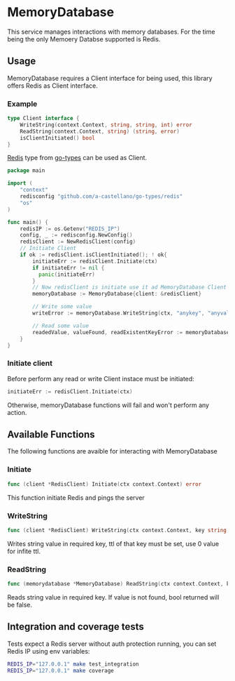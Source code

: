 # MemoryDatabase

This service manages interactions with memory databases.
For the time being the only Memoery Databse supported is Redis.

## Usage

MemoryDatabase requires a Client interface for being used, this library offers Redis as Client interface.

### Example

```go
type Client interface {
	WriteString(context.Context, string, string, int) error
	ReadString(context.Context, string) (string, error)
	isClientInitiated() bool
}
```

[Redis](https://git.windmaker.net/a-castellano/go-types/-/tree/master/redis) type from [go-types](https://git.windmaker.net/a-castellano/go-types/) can be used as Client.

```go
package main

import (
	"context"
	redisconfig "github.com/a-castellano/go-types/redis"
	"os"
)

func main() {
	redisIP := os.Getenv("REDIS_IP")
	config, _ := redisconfig.NewConfig()
	redisClient := NewRedisClient(config)
	// Initiate Client
	if ok := redisClient.isClientInitiated(); ! ok{
		initiateErr := redisClient.Initiate(ctx)
		if initiateErr != nil {
		  panic(initiateErr)
		}
		// Now redisClient is initiate use it ad MemoryDatabase Client
		memoryDatabase := MemoryDatabase{client: &redisClient}

		// Write some value
		writeError := memoryDatabase.WriteString(ctx, "anykey", "anyvalue", 0)

		// Read some value
		readedValue, valueFound, readExistentKeyError := memoryDatabase.ReadString(ctx, "anykey")
	}
}
```

### Initiate client

Before perform any read or write Client instace must be initiated:
```go
initiateErr := redisClient.Initiate(ctx)
```

Otherwise, memoryDatabase functions will fail and won't perform any action.

## Available Functions

The following functions are avaible for interacting with MemoryDatabase

### Initiate
```go
func (client *RedisClient) Initiate(ctx context.Context) error
```

This function initiate Redis and pings the server

### WriteString
```go
func (client *RedisClient) WriteString(ctx context.Context, key string, value string, ttl int) error
```

Writes string value in required key, ttl of that key must be set, use 0 value for infite ttl.

### ReadString
```go
func (memorydatabase *MemoryDatabase) ReadString(ctx context.Context, key string) (string, bool, error)
```

Reads string value in required key. If value is not found, bool returned will be false.

## Integration and coverage tests

Tests expect a Redis server without auth protection running, you can set Redis IP using env variables:
```bash
REDIS_IP="127.0.0.1" make test_integration
REDIS_IP="127.0.0.1" make coverage
```
